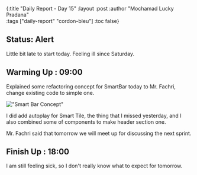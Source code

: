 {:title "Daily Report - Day 15"
 :layout :post
 :author "Mochamad Lucky Pradana"   
 :tags  ["daily-report" "cordon-bleu"]
 :toc false}

## **Status: Alert**
Little bit late to start today. Feeling ill since Saturday.

## **Warming Up : 09:00**
Explained some refactoring concept for SmartBar today to Mr. Fachri, change existing code to simple one.

!["Smart Bar Concept"](/img/smart-bar-concept-1.jpeg)

I did add autoplay for Smart Tile, the thing that I missed yesterday, and I also combined some of components to make header section one.

Mr. Fachri said that tomorrow we will meet up for discussing the next sprint.

## **Finish Up : 18:00**
I am still feeling sick, so I don't really know what to expect for tomorrow.
